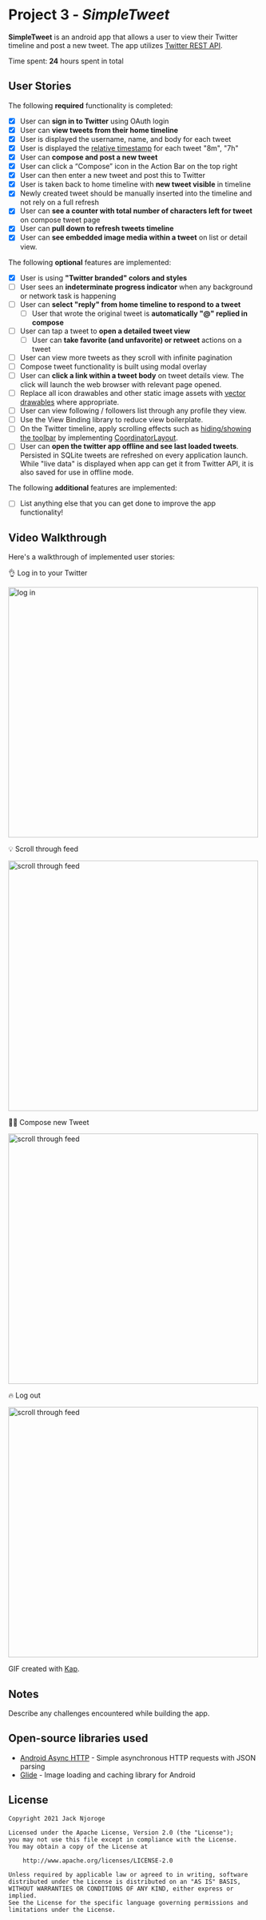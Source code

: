 # Project 3 - *SimpleTweet*

**SimpleTweet** is an android app that allows a user to view their Twitter timeline and post a new tweet. The app utilizes [Twitter REST API](https://dev.twitter.com/rest/public).

Time spent: **24** hours spent in total

## User Stories

The following **required** functionality is completed:

* [x]	User can **sign in to Twitter** using OAuth login
* [x]	User can **view tweets from their home timeline**
  * [x] User is displayed the username, name, and body for each tweet
  * [x]  User is displayed the [relative timestamp](https://gist.github.com/nesquena/f786232f5ef72f6e10a7) for each tweet "8m", "7h"
* [x]  User can **compose and post a new tweet**
  * [x]  User can click a “Compose” icon in the Action Bar on the top right
  * [x]  User can then enter a new tweet and post this to Twitter
  * [x]  User is taken back to home timeline with **new tweet visible** in timeline
  * [x]  Newly created tweet should be manually inserted into the timeline and not rely on a full refresh
* [x]  User can **see a counter with total number of characters left for tweet** on compose tweet page
* [x]  User can **pull down to refresh tweets timeline**
* [x]  User can **see embedded image media within a tweet** on list or detail view.

The following **optional** features are implemented:

* [x]  User is using **"Twitter branded" colors and styles**
* [ ] User sees an **indeterminate progress indicator** when any background or network task is happening
* [ ] User can **select "reply" from home timeline to respond to a tweet**
  * [ ] User that wrote the original tweet is **automatically "@" replied in compose**
* [ ] User can tap a tweet to **open a detailed tweet view**
  * [ ] User can **take favorite (and unfavorite) or retweet** actions on a tweet
* [ ] User can view more tweets as they scroll with infinite pagination
* [ ] Compose tweet functionality is built using modal overlay
* [ ] User can **click a link within a tweet body** on tweet details view. The click will launch the web browser with relevant page opened.
* [ ] Replace all icon drawables and other static image assets with [vector drawables](http://guides.codepath.org/android/Drawables#vector-drawables) where appropriate.
* [ ] User can view following / followers list through any profile they view.
* [ ] Use the View Binding library to reduce view boilerplate.
* [ ] On the Twitter timeline, apply scrolling effects such as [hiding/showing the toolbar](http://guides.codepath.org/android/Using-the-App-ToolBar#reacting-to-scroll) by implementing [CoordinatorLayout](http://guides.codepath.org/android/Handling-Scrolls-with-CoordinatorLayout#responding-to-scroll-events).
* [ ] User can **open the twitter app offline and see last loaded tweets**. Persisted in SQLite tweets are refreshed on every application launch. While "live data" is displayed when app can get it from Twitter API, it is also saved for use in offline mode.

The following **additional** features are implemented:

* [ ] List anything else that you can get done to improve the app functionality!

## Video Walkthrough

Here's a walkthrough of implemented user stories:

👌 Log in to your Twitter

<img src='https://github.com/jackjnn/simpleTweet/blob/master/twitterlogin.gif' title='Video Walkthrough' width='500' alt='log in' />

💡 Scroll through feed

<img src='https://github.com/jackjnn/simpleTweet/blob/master/twitterscroll.gif' title='Video Walkthrough' width='500' alt='scroll through feed' />

✍🏾 Compose new Tweet

<img src='https://github.com/jackjnn/simpleTweet/blob/master/twittercompose.gif' title='Video Walkthrough' width='500' alt='scroll through feed' />

🔥 Log out

<img src='https://github.com/jackjnn/simpleTweet/blob/master/twitterlogout.gif' title='Video Walkthrough' width='500' alt='scroll through feed' />

GIF created with [Kap](https://getkap.co/).

## Notes

Describe any challenges encountered while building the app.

## Open-source libraries used

- [Android Async HTTP](https://github.com/loopj/android-async-http) - Simple asynchronous HTTP requests with JSON parsing
- [Glide](https://github.com/bumptech/glide) - Image loading and caching library for Android

## License

    Copyright 2021 Jack Njoroge

    Licensed under the Apache License, Version 2.0 (the "License");
    you may not use this file except in compliance with the License.
    You may obtain a copy of the License at

        http://www.apache.org/licenses/LICENSE-2.0

    Unless required by applicable law or agreed to in writing, software
    distributed under the License is distributed on an "AS IS" BASIS,
    WITHOUT WARRANTIES OR CONDITIONS OF ANY KIND, either express or implied.
    See the License for the specific language governing permissions and
    limitations under the License.
